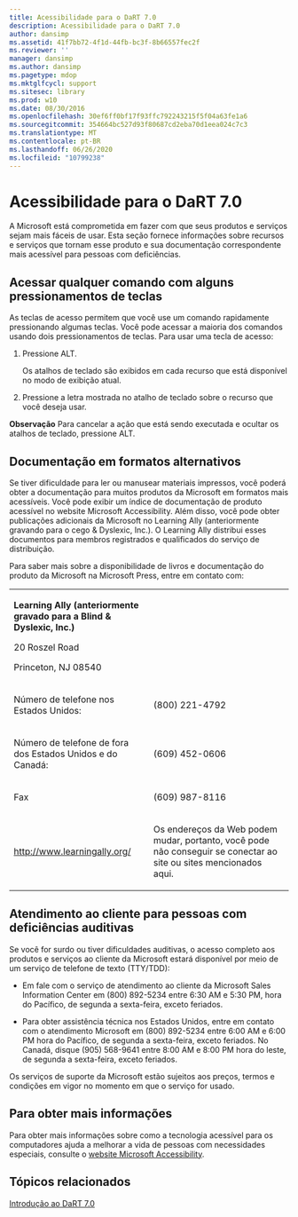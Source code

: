 ```yaml
---
title: Acessibilidade para o DaRT 7.0
description: Acessibilidade para o DaRT 7.0
author: dansimp
ms.assetid: 41f7bb72-4f1d-44fb-bc3f-8b66557fec2f
ms.reviewer: ''
manager: dansimp
ms.author: dansimp
ms.pagetype: mdop
ms.mktglfcycl: support
ms.sitesec: library
ms.prod: w10
ms.date: 08/30/2016
ms.openlocfilehash: 30ef6ff0bf17f93ffc792243215f5f04a63fe1a6
ms.sourcegitcommit: 354664bc527d93f80687cd2eba70d1eea024c7c3
ms.translationtype: MT
ms.contentlocale: pt-BR
ms.lasthandoff: 06/26/2020
ms.locfileid: "10799238"
---
```

# Acessibilidade para o DaRT 7.0


A Microsoft está comprometida em fazer com que seus produtos e serviços sejam mais fáceis de usar. Esta seção fornece informações sobre recursos e serviços que tornam esse produto e sua documentação correspondente mais acessível para pessoas com deficiências.

## Acessar qualquer comando com alguns pressionamentos de teclas


As teclas de acesso permitem que você use um comando rapidamente pressionando algumas teclas. Você pode acessar a maioria dos comandos usando dois pressionamentos de teclas. Para usar uma tecla de acesso:

1.  Pressione ALT.

    Os atalhos de teclado são exibidos em cada recurso que está disponível no modo de exibição atual.

2.  Pressione a letra mostrada no atalho de teclado sobre o recurso que você deseja usar.

**Observação**  Para cancelar a ação que está sendo executada e ocultar os atalhos de teclado, pressione ALT.

 

## Documentação em formatos alternativos


Se tiver dificuldade para ler ou manusear materiais impressos, você poderá obter a documentação para muitos produtos da Microsoft em formatos mais acessíveis. Você pode exibir um índice de documentação de produto acessível no website Microsoft Accessibility. Além disso, você pode obter publicações adicionais da Microsoft no Learning Ally (anteriormente gravando para o cego & Dyslexic, Inc.). O Learning Ally distribui esses documentos para membros registrados e qualificados do serviço de distribuição.

Para saber mais sobre a disponibilidade de livros e documentação do produto da Microsoft na Microsoft Press, entre em contato com:

<table>
<colgroup>
<col width="50%" />
<col width="50%" />
</colgroup>
<tbody>
<tr class="odd">
<td align="left"><p><strong>Learning Ally (anteriormente gravado para a Blind &amp; Dyslexic, Inc.)</strong></p>
<p>20 Roszel Road</p>
<p>Princeton, NJ 08540</p></td>
<td align="left"><p></p></td>
</tr>
<tr class="even">
<td align="left"><p>Número de telefone nos Estados Unidos:</p></td>
<td align="left"><p>(800) 221-4792</p></td>
</tr>
<tr class="odd">
<td align="left"><p>Número de telefone de fora dos Estados Unidos e do Canadá:</p></td>
<td align="left"><p>(609) 452-0606</p></td>
</tr>
<tr class="even">
<td align="left"><p>Fax</p></td>
<td align="left"><p>(609) 987-8116</p></td>
</tr>
<tr class="odd">
<td align="left"><p><a href="https://go.microsoft.com/fwlink/?linkid=239" data-raw-source="[http://www.learningally.org/](https://go.microsoft.com/fwlink/?linkid=239)">http://www.learningally.org/</a></p></td>
<td align="left"><p>Os endereços da Web podem mudar, portanto, você pode não conseguir se conectar ao site ou sites mencionados aqui.</p></td>
</tr>
</tbody>
</table>

 

## Atendimento ao cliente para pessoas com deficiências auditivas


Se você for surdo ou tiver dificuldades auditivas, o acesso completo aos produtos e serviços ao cliente da Microsoft estará disponível por meio de um serviço de telefone de texto (TTY/TDD):

-   Em fale com o serviço de atendimento ao cliente da Microsoft Sales Information Center em (800) 892-5234 entre 6:30 AM e 5:30 PM, hora do Pacífico, de segunda a sexta-feira, exceto feriados.

-   Para obter assistência técnica nos Estados Unidos, entre em contato com o atendimento Microsoft em (800) 892-5234 entre 6:00 AM e 6:00 PM hora do Pacífico, de segunda a sexta-feira, exceto feriados. No Canadá, disque (905) 568-9641 entre 8:00 AM e 8:00 PM hora do leste, de segunda a sexta-feira, exceto feriados.

Os serviços de suporte da Microsoft estão sujeitos aos preços, termos e condições em vigor no momento em que o serviço for usado.

## Para obter mais informações


Para obter mais informações sobre como a tecnologia acessível para os computadores ajuda a melhorar a vida de pessoas com necessidades especiais, consulte o [website Microsoft Accessibility](https://go.microsoft.com/fwlink/?linkid=8431).

## Tópicos relacionados


[Introdução ao DaRT 7.0](getting-started-with-dart-70-new-ia.md)

 

 





